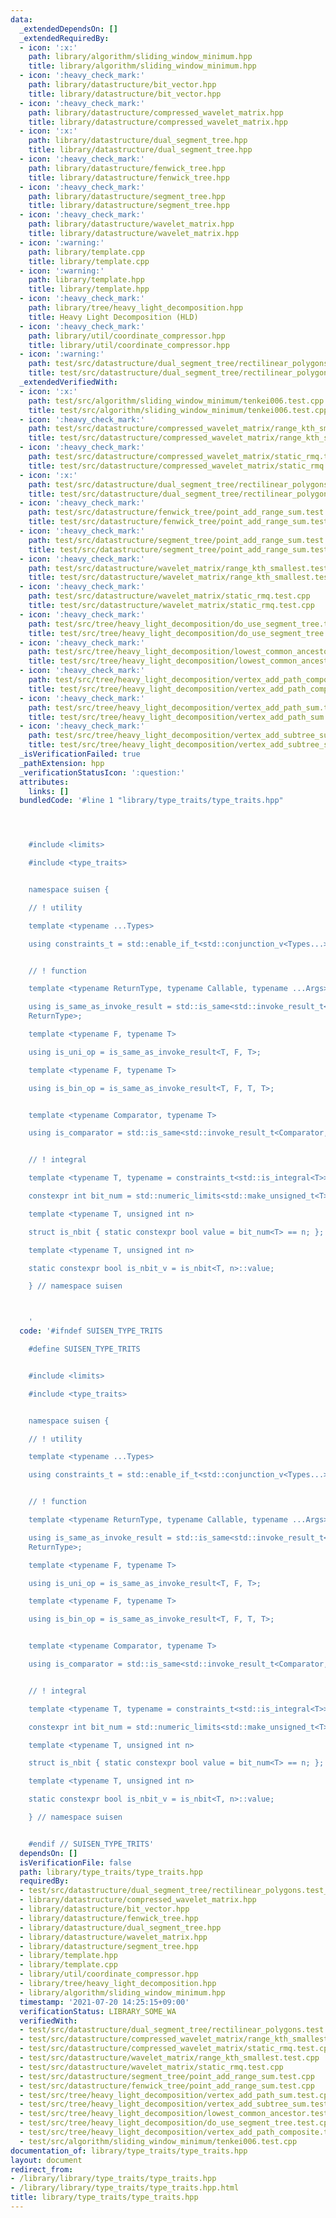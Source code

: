 ```yaml
---
data:
  _extendedDependsOn: []
  _extendedRequiredBy:
  - icon: ':x:'
    path: library/algorithm/sliding_window_minimum.hpp
    title: library/algorithm/sliding_window_minimum.hpp
  - icon: ':heavy_check_mark:'
    path: library/datastructure/bit_vector.hpp
    title: library/datastructure/bit_vector.hpp
  - icon: ':heavy_check_mark:'
    path: library/datastructure/compressed_wavelet_matrix.hpp
    title: library/datastructure/compressed_wavelet_matrix.hpp
  - icon: ':x:'
    path: library/datastructure/dual_segment_tree.hpp
    title: library/datastructure/dual_segment_tree.hpp
  - icon: ':heavy_check_mark:'
    path: library/datastructure/fenwick_tree.hpp
    title: library/datastructure/fenwick_tree.hpp
  - icon: ':heavy_check_mark:'
    path: library/datastructure/segment_tree.hpp
    title: library/datastructure/segment_tree.hpp
  - icon: ':heavy_check_mark:'
    path: library/datastructure/wavelet_matrix.hpp
    title: library/datastructure/wavelet_matrix.hpp
  - icon: ':warning:'
    path: library/template.cpp
    title: library/template.cpp
  - icon: ':warning:'
    path: library/template.hpp
    title: library/template.hpp
  - icon: ':heavy_check_mark:'
    path: library/tree/heavy_light_decomposition.hpp
    title: Heavy Light Decomposition (HLD)
  - icon: ':heavy_check_mark:'
    path: library/util/coordinate_compressor.hpp
    title: library/util/coordinate_compressor.hpp
  - icon: ':warning:'
    path: test/src/datastructure/dual_segment_tree/rectilinear_polygons.test_commmutative.cpp
    title: test/src/datastructure/dual_segment_tree/rectilinear_polygons.test_commmutative.cpp
  _extendedVerifiedWith:
  - icon: ':x:'
    path: test/src/algorithm/sliding_window_minimum/tenkei006.test.cpp
    title: test/src/algorithm/sliding_window_minimum/tenkei006.test.cpp
  - icon: ':heavy_check_mark:'
    path: test/src/datastructure/compressed_wavelet_matrix/range_kth_smallest.test.cpp
    title: test/src/datastructure/compressed_wavelet_matrix/range_kth_smallest.test.cpp
  - icon: ':heavy_check_mark:'
    path: test/src/datastructure/compressed_wavelet_matrix/static_rmq.test.cpp
    title: test/src/datastructure/compressed_wavelet_matrix/static_rmq.test.cpp
  - icon: ':x:'
    path: test/src/datastructure/dual_segment_tree/rectilinear_polygons.test.cpp
    title: test/src/datastructure/dual_segment_tree/rectilinear_polygons.test.cpp
  - icon: ':heavy_check_mark:'
    path: test/src/datastructure/fenwick_tree/point_add_range_sum.test.cpp
    title: test/src/datastructure/fenwick_tree/point_add_range_sum.test.cpp
  - icon: ':heavy_check_mark:'
    path: test/src/datastructure/segment_tree/point_add_range_sum.test.cpp
    title: test/src/datastructure/segment_tree/point_add_range_sum.test.cpp
  - icon: ':heavy_check_mark:'
    path: test/src/datastructure/wavelet_matrix/range_kth_smallest.test.cpp
    title: test/src/datastructure/wavelet_matrix/range_kth_smallest.test.cpp
  - icon: ':heavy_check_mark:'
    path: test/src/datastructure/wavelet_matrix/static_rmq.test.cpp
    title: test/src/datastructure/wavelet_matrix/static_rmq.test.cpp
  - icon: ':heavy_check_mark:'
    path: test/src/tree/heavy_light_decomposition/do_use_segment_tree.test.cpp
    title: test/src/tree/heavy_light_decomposition/do_use_segment_tree.test.cpp
  - icon: ':heavy_check_mark:'
    path: test/src/tree/heavy_light_decomposition/lowest_common_ancestor.test.cpp
    title: test/src/tree/heavy_light_decomposition/lowest_common_ancestor.test.cpp
  - icon: ':heavy_check_mark:'
    path: test/src/tree/heavy_light_decomposition/vertex_add_path_composite.test.cpp
    title: test/src/tree/heavy_light_decomposition/vertex_add_path_composite.test.cpp
  - icon: ':heavy_check_mark:'
    path: test/src/tree/heavy_light_decomposition/vertex_add_path_sum.test.cpp
    title: test/src/tree/heavy_light_decomposition/vertex_add_path_sum.test.cpp
  - icon: ':heavy_check_mark:'
    path: test/src/tree/heavy_light_decomposition/vertex_add_subtree_sum.test.cpp
    title: test/src/tree/heavy_light_decomposition/vertex_add_subtree_sum.test.cpp
  _isVerificationFailed: true
  _pathExtension: hpp
  _verificationStatusIcon: ':question:'
  attributes:
    links: []
  bundledCode: '#line 1 "library/type_traits/type_traits.hpp"




    #include <limits>

    #include <type_traits>


    namespace suisen {

    // ! utility

    template <typename ...Types>

    using constraints_t = std::enable_if_t<std::conjunction_v<Types...>, std::nullptr_t>;


    // ! function

    template <typename ReturnType, typename Callable, typename ...Args>

    using is_same_as_invoke_result = std::is_same<std::invoke_result_t<Callable, Args...>,
    ReturnType>;

    template <typename F, typename T>

    using is_uni_op = is_same_as_invoke_result<T, F, T>;

    template <typename F, typename T>

    using is_bin_op = is_same_as_invoke_result<T, F, T, T>;


    template <typename Comparator, typename T>

    using is_comparator = std::is_same<std::invoke_result_t<Comparator, T, T>, bool>;


    // ! integral

    template <typename T, typename = constraints_t<std::is_integral<T>>>

    constexpr int bit_num = std::numeric_limits<std::make_unsigned_t<T>>::digits;

    template <typename T, unsigned int n>

    struct is_nbit { static constexpr bool value = bit_num<T> == n; };

    template <typename T, unsigned int n>

    static constexpr bool is_nbit_v = is_nbit<T, n>::value;

    } // namespace suisen



    '
  code: '#ifndef SUISEN_TYPE_TRITS

    #define SUISEN_TYPE_TRITS


    #include <limits>

    #include <type_traits>


    namespace suisen {

    // ! utility

    template <typename ...Types>

    using constraints_t = std::enable_if_t<std::conjunction_v<Types...>, std::nullptr_t>;


    // ! function

    template <typename ReturnType, typename Callable, typename ...Args>

    using is_same_as_invoke_result = std::is_same<std::invoke_result_t<Callable, Args...>,
    ReturnType>;

    template <typename F, typename T>

    using is_uni_op = is_same_as_invoke_result<T, F, T>;

    template <typename F, typename T>

    using is_bin_op = is_same_as_invoke_result<T, F, T, T>;


    template <typename Comparator, typename T>

    using is_comparator = std::is_same<std::invoke_result_t<Comparator, T, T>, bool>;


    // ! integral

    template <typename T, typename = constraints_t<std::is_integral<T>>>

    constexpr int bit_num = std::numeric_limits<std::make_unsigned_t<T>>::digits;

    template <typename T, unsigned int n>

    struct is_nbit { static constexpr bool value = bit_num<T> == n; };

    template <typename T, unsigned int n>

    static constexpr bool is_nbit_v = is_nbit<T, n>::value;

    } // namespace suisen


    #endif // SUISEN_TYPE_TRITS'
  dependsOn: []
  isVerificationFile: false
  path: library/type_traits/type_traits.hpp
  requiredBy:
  - test/src/datastructure/dual_segment_tree/rectilinear_polygons.test_commmutative.cpp
  - library/datastructure/compressed_wavelet_matrix.hpp
  - library/datastructure/bit_vector.hpp
  - library/datastructure/fenwick_tree.hpp
  - library/datastructure/dual_segment_tree.hpp
  - library/datastructure/wavelet_matrix.hpp
  - library/datastructure/segment_tree.hpp
  - library/template.hpp
  - library/template.cpp
  - library/util/coordinate_compressor.hpp
  - library/tree/heavy_light_decomposition.hpp
  - library/algorithm/sliding_window_minimum.hpp
  timestamp: '2021-07-20 14:25:15+09:00'
  verificationStatus: LIBRARY_SOME_WA
  verifiedWith:
  - test/src/datastructure/dual_segment_tree/rectilinear_polygons.test.cpp
  - test/src/datastructure/compressed_wavelet_matrix/range_kth_smallest.test.cpp
  - test/src/datastructure/compressed_wavelet_matrix/static_rmq.test.cpp
  - test/src/datastructure/wavelet_matrix/range_kth_smallest.test.cpp
  - test/src/datastructure/wavelet_matrix/static_rmq.test.cpp
  - test/src/datastructure/segment_tree/point_add_range_sum.test.cpp
  - test/src/datastructure/fenwick_tree/point_add_range_sum.test.cpp
  - test/src/tree/heavy_light_decomposition/vertex_add_path_sum.test.cpp
  - test/src/tree/heavy_light_decomposition/vertex_add_subtree_sum.test.cpp
  - test/src/tree/heavy_light_decomposition/lowest_common_ancestor.test.cpp
  - test/src/tree/heavy_light_decomposition/do_use_segment_tree.test.cpp
  - test/src/tree/heavy_light_decomposition/vertex_add_path_composite.test.cpp
  - test/src/algorithm/sliding_window_minimum/tenkei006.test.cpp
documentation_of: library/type_traits/type_traits.hpp
layout: document
redirect_from:
- /library/library/type_traits/type_traits.hpp
- /library/library/type_traits/type_traits.hpp.html
title: library/type_traits/type_traits.hpp
---
```

